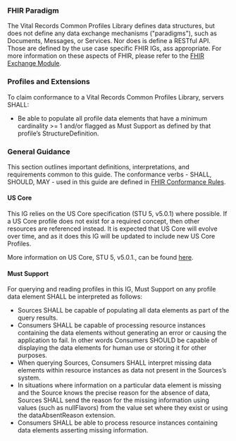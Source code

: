 ### FHIR Paradigm

The Vital Records Common Profiles Library defines data structures, but does not define any data exchange mechanisms ("paradigms"), such as Documents, Messages, or Services. Nor does is define a RESTful API. Those are defined by the use case specific FHIR IGs, ass appropriate.
For more information on these aspects of FHIR, please refer to the [FHIR Exchange Module](https://hl7.org/fhir/R4/exchange-module.html).

### Profiles and Extensions

To claim conformance to a Vital Records Common Profiles Library, servers SHALL:

* Be able to populate all profile data elements that have a minimum cardinality >= 1 and/or flagged as Must Support as defined by that profile’s StructureDefinition. 

### General Guidance

This section outlines important definitions, interpretations, and requirements common to this guide. The conformance verbs - SHALL, SHOULD, MAY - used in this guide are defined in [FHIR Conformance Rules](https://hl7.org/fhir/R4/conformance-rules.html).

#### US Core

This IG relies on the US Core specification (STU 5, v5.0.1) where possible. If a US Core profile does not exist for a required concept, then other resources are referenced instead. It is expected that US Core will evolve over time, and as it does this IG will be updated to include new US Core Profiles. 

More information on US Core, STU 5, v5.0.1., can be found [here](http://hl7.org/fhir/us/core/STU5.0.1/). 

#### Must Support

For querying and reading profiles in this IG, Must Support on any profile data element SHALL be interpreted as follows:

* Sources SHALL be capable of populating all data elements as part of the query results.
* Consumers SHALL be capable of processing resource instances containing the data elements without generating an error or causing the application to fail. In other words Consumers SHOULD be capable of displaying the data elements for human use or storing it for other purposes.
* When querying Sources, Consumers SHALL interpret missing data elements within resource instances as data not present in the Sources’s system.
* In situations where information on a particular data element is missing and the Source knows the precise reason for the absence of data, Sources SHALL send the reason for the missing information using values (such as nullFlavors) from the value set where they exist or using the dataAbsentReason extension.
* Consumers SHALL be able to process resource instances containing data elements asserting missing information.
